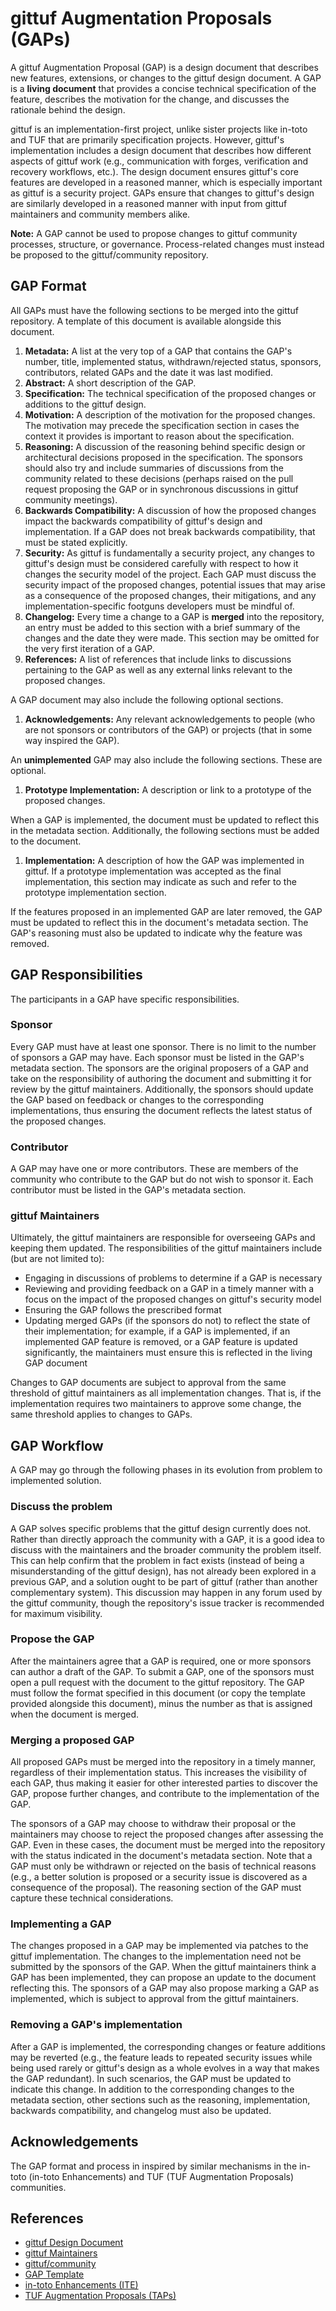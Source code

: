 # gittuf Augmentation Proposals (GAPs)

A gittuf Augmentation Proposal (GAP) is a design document that describes new
features, extensions, or changes to the gittuf design document. A GAP is a
**living document** that provides a concise technical specification of the
feature, describes the motivation for the change, and discusses the rationale
behind the design.

gittuf is an implementation-first project, unlike sister projects like in-toto
and TUF that are primarily specification projects. However, gittuf's
implementation includes a design document that describes how different aspects
of gittuf work (e.g., communication with forges, verification and recovery
workflows, etc.). The design document ensures gittuf's core features are
developed in a reasoned manner, which is especially important as gittuf is a
security project. GAPs ensure that changes to gittuf's design are similarly
developed in a reasoned manner with input from gittuf maintainers and community
members alike.

**Note:** A GAP cannot be used to propose changes to gittuf community processes,
structure, or governance. Process-related changes must instead be proposed to
the gittuf/community repository.

## GAP Format

All GAPs must have the following sections to be merged into the gittuf
repository. A template of this document is available alongside this document.

1. **Metadata:** A list at the very top of a GAP that contains the GAP's number,
title, implemented status, withdrawn/rejected status, sponsors, contributors,
related GAPs and the date it was last modified.
1. **Abstract:** A short description of the GAP.
1. **Specification:** The technical specification of the proposed changes or
additions to the gittuf design.
1. **Motivation:** A description of the motivation for the proposed changes. The
motivation may precede the specification section in cases the context it
provides is important to reason about the specification.
1. **Reasoning:** A discussion of the reasoning behind specific design or
architectural decisions proposed in the specification. The sponsors should also
try and include summaries of discussions from the community related to these
decisions (perhaps raised on the pull request proposing the GAP or in
synchronous discussions in gittuf community meetings).
1. **Backwards Compatibility:** A discussion of how the proposed changes impact
the backwards compatibility of gittuf's design and implementation. If a GAP does
not break backwards compatibility, that must be stated explicitly.
1. **Security:** As gittuf is fundamentally a security project, any changes to
gittuf's design must be considered carefully with respect to how it changes the
security model of the project. Each GAP must discuss the security impact of the
proposed changes, potential issues that may arise as a consequence of the
proposed changes, their mitigations, and any implementation-specific footguns
developers must be mindful of.
1. **Changelog:** Every time a change to a GAP is **merged** into the
repository, an entry must be added to this section with a brief summary of the
changes and the date they were made. This section may be omitted for the very
first iteration of a GAP.
1. **References:** A list of references that include links to discussions
pertaining to the GAP as well as any external links relevant to the proposed
changes.

A GAP document may also include the following optional sections.

1. **Acknowledgements:** Any relevant acknowledgements to people (who are not
sponsors or contributors of the GAP) or projects (that in some way inspired the
GAP).

An **unimplemented** GAP may also include the following sections. These are
optional.

1. **Prototype Implementation:** A description or link to a prototype of the
proposed changes.

When a GAP is implemented, the document must be updated to reflect this in the
metadata section. Additionally, the following sections must be added to the
document.

1. **Implementation:** A description of how the GAP was implemented in gittuf.
If a prototype implementation was accepted as the final implementation, this
section may indicate as such and refer to the prototype implementation section.

If the features proposed in an implemented GAP are later removed, the GAP must
be updated to reflect this in the document's metadata section. The GAP's
reasoning must also be updated to indicate why the feature was removed.

## GAP Responsibilities

The participants in a GAP have specific responsibilities.

### Sponsor

Every GAP must have at least one sponsor. There is no limit to the number of
sponsors a GAP may have. Each sponsor must be listed in the GAP's metadata
section. The sponsors are the original proposers of a GAP and take on the
responsibility of authoring the document and submitting it for review by the
gittuf maintainers. Additionally, the sponsors should update the GAP based on
feedback or changes to the corresponding implementations, thus ensuring the
document reflects the latest status of the proposed changes.

### Contributor

A GAP may have one or more contributors. These are members of the community who
contribute to the GAP but do not wish to sponsor it. Each contributor must be
listed in the GAP's metadata section.

### gittuf Maintainers

Ultimately, the gittuf maintainers are responsible for overseeing GAPs and
keeping them updated. The responsibilities of the gittuf maintainers include
(but are not limited to):

* Engaging in discussions of problems to determine if a GAP is necessary
* Reviewing and providing feedback on a GAP in a timely manner with a focus on
  the impact of the proposed changes on gittuf's security model
* Ensuring the GAP follows the prescribed format
* Updating merged GAPs (if the sponsors do not) to reflect the state of their
  implementation; for example, if a GAP is implemented, if an implemented GAP
  feature is removed, or a GAP feature is updated significantly, the maintainers
  must ensure this is reflected in the living GAP document

Changes to GAP documents are subject to approval from the same threshold of
gittuf maintainers as all implementation changes. That is, if the implementation
requires two maintainers to approve some change, the same threshold applies to
changes to GAPs.

## GAP Workflow

A GAP may go through the following phases in its evolution from problem to
implemented solution.

### Discuss the problem

A GAP solves specific problems that the gittuf design currently does not. Rather
than directly approach the community with a GAP, it is a good idea to discuss
with the maintainers and the broader community the problem itself. This can help
confirm that the problem in fact exists (instead of being a misunderstanding of
the gittuf design), has not already been explored in a previous GAP, and a
solution ought to be part of gittuf (rather than another complementary system).
This discussion may happen in any forum used by the gittuf community, though the
repository's issue tracker is recommended for maximum visibility.

### Propose the GAP

After the maintainers agree that a GAP is required, one or more sponsors can
author a draft of the GAP. To submit a GAP, one of the sponsors must open a pull
request with the document to the gittuf repository. The GAP must follow the
format specified in this document (or copy the template provided alongside this
document), minus the number as that is assigned when the document is merged.

### Merging a proposed GAP

All proposed GAPs must be merged into the repository in a timely manner,
regardless of their implementation status. This increases the visibility of each
GAP, thus making it easier for other interested parties to discover the GAP,
propose further changes, and contribute to the implementation of the GAP.

The sponsors of a GAP may choose to withdraw their proposal or the maintainers
may choose to reject the proposed changes after assessing the GAP. Even in these
cases, the document must be merged into the repository with the status indicated
in the document's metadata section. Note that a GAP must only be withdrawn or
rejected on the basis of technical reasons (e.g., a better solution is proposed
or a security issue is discovered as a consequence of the proposal). The
reasoning section of the GAP must capture these technical considerations.

### Implementing a GAP

The changes proposed in a GAP may be implemented via patches to the gittuf
implementation. The changes to the implementation need not be submitted by the
sponsors of the GAP. When the gittuf maintainers think a GAP has been
implemented, they can propose an update to the document reflecting this. The
sponsors of a GAP may also propose marking a GAP as implemented, which is
subject to approval from the gittuf maintainers.

### Removing a GAP's implementation

After a GAP is implemented, the corresponding changes or feature additions may
be reverted (e.g., the feature leads to repeated security issues while being
used rarely or gittuf's design as a whole evolves in a way that makes the GAP
redundant). In such scenarios, the GAP must be updated to indicate this change.
In addition to the corresponding changes to the metadata section, other sections
such as the reasoning, implementation, backwards compatibility, and changelog
must also be updated.

## Acknowledgements

The GAP format and process in inspired by similar mechanisms in the in-toto
(in-toto Enhancements) and TUF (TUF Augmentation Proposals) communities.

## References

* [gittuf Design Document](/docs/design-document.md)
* [gittuf Maintainers](/MAINTAINERS.txt)
* [gittuf/community](https://github.com/gittuf/community)
* [GAP Template](/docs/gaps/template.md)
* [in-toto Enhancements (ITE)](https://github.com/in-toto/ite)
* [TUF Augmentation Proposals (TAPs)](https://github.com/theupdateframework/taps)
